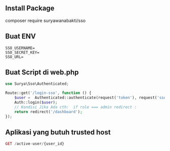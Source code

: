 ## Install Package
composer require suryawanabakti/sso

## Buat ENV
```env
SSO_USERNAME=
SSO_SECRET_KEY=
SSO_URL=
```

## Buat Script di web.php
```php
use Surya\Sso\Authenticated;

Route::get('/login-sso', function () {
    $user =  Authenticated::authenticate(request('token'), request('sso_token'), request('app_url'));
    Auth::login($user);
    // Kondisi Jika Ada cth:  if role === admin redirect :
    return redirect('/dashboard');
});
```

## Aplikasi yang butuh trusted host
```php
GET /active-user/{user_id}
```






